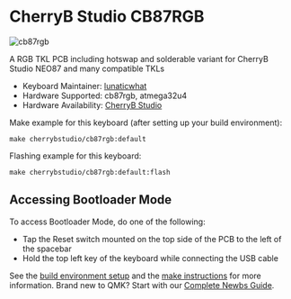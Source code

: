 # CherryB Studio CB87RGB

![cb87rgb](https://i.imgur.com/wG1qS4I.jpg)

A RGB TKL PCB including hotswap and solderable variant for CherryB Studio NEO87 and many compatible TKLs

* Keyboard Maintainer: [lunaticwhat](https://github.com/lunaticwhat)
* Hardware Supported: cb87rgb, atmega32u4
* Hardware Availability: [CherryB Studio](https://discord.gg/3gsCa8K)

Make example for this keyboard (after setting up your build environment):

    make cherrybstudio/cb87rgb:default

Flashing example for this keyboard:

    make cherrybstudio/cb87rgb:default:flash

## Accessing Bootloader Mode

To access Bootloader Mode, do one of the following:

* Tap the Reset switch mounted on the top side of the PCB to the left of the spacebar
* Hold the top left key of the keyboard while connecting the USB cable

See the [build environment setup](https://docs.qmk.fm/#/getting_started_build_tools) and the [make instructions](https://docs.qmk.fm/#/getting_started_make_guide) for more information. Brand new to QMK? Start with our [Complete Newbs Guide](https://docs.qmk.fm/#/newbs).
